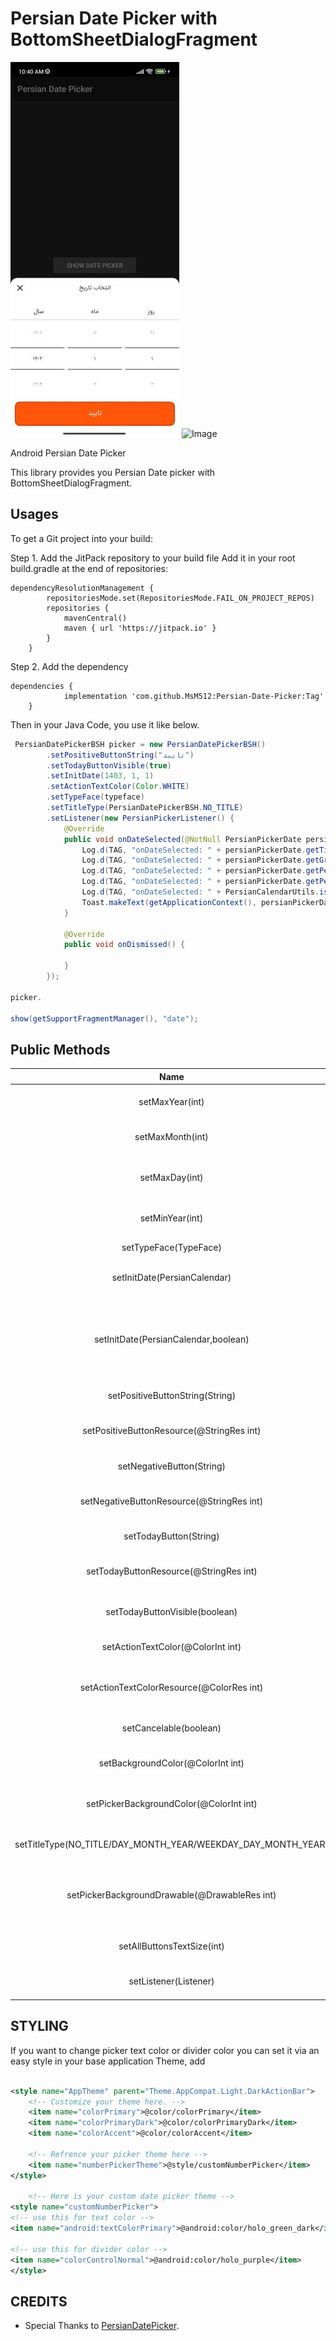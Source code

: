 # Persian Date Picker with BottomSheetDialogFragment

![Hero Image](https://raw.githubusercontent.com/MsM512/Persian-Date-Picker/master/screenshot/main.jpg)
![Image](https://jitpack.io/v/MsM512/Persian-Date-Picker.svg)

Android Persian Date Picker

This library provides you Persian Date picker with BottomSheetDialogFragment.

## Usages

To get a Git project into your build:

Step 1. Add the JitPack repository to your build file
Add it in your root build.gradle at the end of repositories:

```
dependencyResolutionManagement {
		repositoriesMode.set(RepositoriesMode.FAIL_ON_PROJECT_REPOS)
		repositories {
			mavenCentral()
			maven { url 'https://jitpack.io' }
		}
	}
```

Step 2. Add the dependency

```
dependencies {
	        implementation 'com.github.MsM512:Persian-Date-Picker:Tag'
	}
```
Then in your Java Code, you use it like below.

```java
 PersianDatePickerBSH picker = new PersianDatePickerBSH()
        .setPositiveButtonString("تایید")
        .setTodayButtonVisible(true)
        .setInitDate(1403, 1, 1)
        .setActionTextColor(Color.WHITE)
        .setTypeFace(typeface)
        .setTitleType(PersianDatePickerBSH.NO_TITLE)
        .setListener(new PersianPickerListener() {
            @Override
            public void onDateSelected(@NotNull PersianPickerDate persianPickerDate) {
                Log.d(TAG, "onDateSelected: " + persianPickerDate.getTimestamp());//675930448000
                Log.d(TAG, "onDateSelected: " + persianPickerDate.getGregorianDate());//Mon Jun 03 10:57:28 GMT+04:30 1991
                Log.d(TAG, "onDateSelected: " + persianPickerDate.getPersianLongDate());// دوشنبه  13  خرداد  1370
                Log.d(TAG, "onDateSelected: " + persianPickerDate.getPersianMonthName());//خرداد
                Log.d(TAG, "onDateSelected: " + PersianCalendarUtils.isPersianLeapYear(persianPickerDate.getPersianYear()));//true
                Toast.makeText(getApplicationContext(), persianPickerDate.getPersianYear() + "/" + persianPickerDate.getPersianMonth() + "/" + persianPickerDate.getPersianDay(), Toast.LENGTH_SHORT).show();
            }

            @Override
            public void onDismissed() {

            }
        });

picker.

show(getSupportFragmentManager(), "date");
```

## Public Methods

|                             Name                             |                                       Description                                        |
|:------------------------------------------------------------:|:----------------------------------------------------------------------------------------:|
|                       setMaxYear(int)                        |                             set maximum year can be selected                             |
|                       setMaxMonth(int)                       |                            set maximum month can be selected                             |
|                        setMaxDay(int)                        |                    set maximum day can be selected in the last month                     |
|                       setMinYear(int)                        |                             set minimum year can be selected                             |
|                    setTypeFace(TypeFace)                     |                                   set dialog typeface                                    |
|                 setInitDate(PersianCalendar)                 |                         set date that dialog will launch on that                         |
|             setInitDate(PersianCalendar,boolean)             | set date that dialog will launch on that and force min/max year to be compatible with it |
|               setPositiveButtonString(String)                |                                 set positive button text                                 |
|          setPositiveButtonResource(@StringRes int)           |                        set positive button text from strings.xml                         |
|                  setNegativeButton(String)                   |                                 set negative button text                                 |
|          setNegativeButtonResource(@StringRes int)           |                        set negative button text from strings.xml                         |
|                    setTodayButton(String)                    |                                  set today button text                                   |
|            setTodayButtonResource(@StringRes int)            |                          set today button text from strings.xml                          |
|                setTodayButtonVisible(boolean)                |                            set today button visible/invisible                            |
|              setActionTextColor(@ColorInt int)               |                              set dialog buttons texts color                              |
|          setActionTextColorResource(@ColorRes int)           |                      set dialog buttons texts color form colors.xml                      |
|                    setCancelable(boolean)                    |                               set dialog cancelable or not                               |
|              setBackgroundColor(@ColorInt int)               |                               set dialog background color                                |
|           setPickerBackgroundColor(@ColorInt int)            |                            set date pickers background color                             |
| setTitleType(NO_TITLE/DAY_MONTH_YEAR/WEEKDAY_DAY_MONTH_YEAR) |                           It will handle title show scenarios                            |
|        setPickerBackgroundDrawable(@DrawableRes int)         |              set date pickers background drawable from res/drawable folder               |
|                  setAllButtonsTextSize(int)                  |                               set Action button text size                                |
|                    setListener(Listener)                     |                               set dialog callback listener                               |

## STYLING

If you want to change picker text color or divider color you can set it via an easy style
in your base application Theme, add

```xml

<style name="AppTheme" parent="Theme.AppCompat.Light.DarkActionBar">
    <!-- Customize your theme here. -->
    <item name="colorPrimary">@color/colorPrimary</item>
    <item name="colorPrimaryDark">@color/colorPrimaryDark</item>
    <item name="colorAccent">@color/colorAccent</item>

    <!-- Refrence your picker theme here -->
    <item name="numberPickerTheme">@style/customNumberPicker</item>
</style>

    <!-- Here is your custom date picker theme -->
<style name="customNumberPicker">
<!-- use this for text color -->
<item name="android:textColorPrimary">@android:color/holo_green_dark</item>

<!-- use this for divider color -->
<item name="colorControlNormal">@android:color/holo_purple</item>
</style>
```

## CREDITS

* Special Thanks to [PersianDatePicker](https://github.com/alibehzadian/PersianDatePicker).


